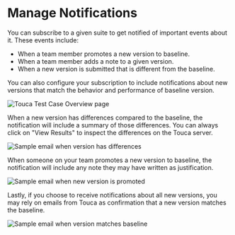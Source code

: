 # Manage Notifications

You can subscribe to a given suite to get notified of important events about it.
These events include:

- When a team member promotes a new version to baseline.
- When a team member adds a note to a given version.
- When a new version is submitted that is different from the baseline.

You can also configure your subscription to include notifications about new
versions that match the behavior and performance of baseline version.

![Touca Test Case Overview page](/img/assets/touca-suite-subscribe.png)

When a new version has differences compared to the baseline, the notification
will include a summary of those differences. You can always click on "View
Results" to inspect the differences on the Touca server.

![Sample email when version has differences](/img/assets/touca-email-difference.png)

When someone on your team promotes a new version to baseline, the notification
will include any note they may have written as justification.

![Sample email when new version is promoted](/img/assets/touca-email-promotion.png)

Lastly, if you choose to receive notifications about all new versions, you may
rely on emails from Touca as confirmation that a new version matches the
baseline.

![Sample email when version matches baseline](/img/assets/touca-email-match.png)
